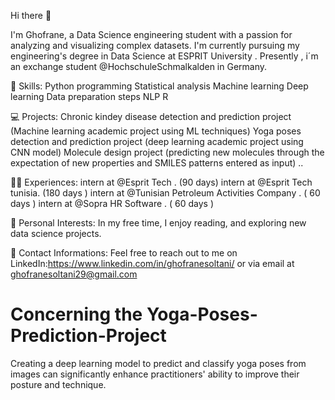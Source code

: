 Hi there 👋

I'm Ghofrane, a Data Science engineering student with a passion for analyzing and visualizing complex datasets. I'm currently pursuing my engineering's degree in Data Science at ESPRIT University . Presently , i´m an exchange student @HochschuleSchmalkalden in Germany.

💼 Skills: Python programming Statistical analysis Machine learning Deep learning Data preparation steps NLP R

💻 Projects: Chronic kindey disease detection and prediction project (Machine learning academic project using ML techniques) Yoga poses detection and prediction project (deep learning academic project using CNN model) Molecule design project (predicting new molecules through the expectation of new properties and SMILES patterns entered as input) ..

🧑‍💼 Experiences: intern at @Esprit Tech . (90 days) intern at @Esprit Tech  tunisia. (180 days ) intern at @Tunisian Petroleum Activities Company . ( 60 days ) intern at @Sopra HR Software . ( 60 days )

📝 Personal Interests: In my free time, I enjoy reading, and exploring new data science projects.

🤝 Contact Informations: Feel free to reach out to me on LinkedIn:https://www.linkedin.com/in/ghofranesoltani/ or via email at ghofranesoltani29@gmail.com
# Concerning the Yoga-Poses-Prediction-Project
Creating a deep learning model to predict and classify yoga poses from images can significantly enhance practitioners' ability to improve their posture and technique. 
